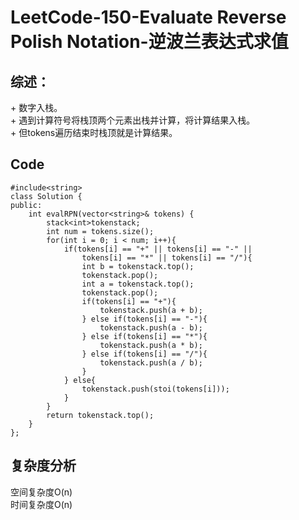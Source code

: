 # LeetCode-150-Evaluate Reverse Polish Notation-逆波兰表达式求值
## 综述：  
\+ 数字入栈。  
\+ 遇到计算符号将栈顶两个元素出栈并计算，将计算结果入栈。  
\+ 但tokens遍历结束时栈顶就是计算结果。  

## Code
```
#include<string>
class Solution {
public:
    int evalRPN(vector<string>& tokens) {
        stack<int>tokenstack;
        int num = tokens.size();
        for(int i = 0; i < num; i++){
            if(tokens[i] == "+" || tokens[i] == "-" || 
                tokens[i] == "*" || tokens[i] == "/"){
                int b = tokenstack.top(); 
                tokenstack.pop();
                int a = tokenstack.top();
                tokenstack.pop();
                if(tokens[i] == "+"){
                    tokenstack.push(a + b);
                } else if(tokens[i] == "-"){
                    tokenstack.push(a - b);
                } else if(tokens[i] == "*"){
                    tokenstack.push(a * b);                    
                } else if(tokens[i] == "/"){
                    tokenstack.push(a / b);                    
                }
            } else{
                tokenstack.push(stoi(tokens[i]));
            }
        }
        return tokenstack.top();
    }
};
```

## 复杂度分析
空间复杂度O(n)  
时间复杂度O(n)

